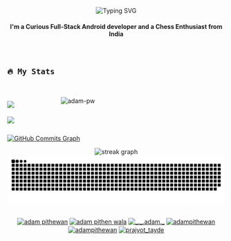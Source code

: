 <p align="center">
    <img src="https://readme-typing-svg.demolab.com?font=Fira+Code&pause=3000&random=false&width=435&lines=Hi+there+%F0%9F%91%8B+%2C+I'm+Adarsh+Thakare." alt="Typing SVG">
</p>

<h4 align="center">I'm a Curious Full-Stack Android developer and a Chess Enthusiast from India</h4>

<br>

## ` 🔥 My Stats `

<br>
<p><img align="right" width="380" src="https://github.com/Adam-pw/Adam-pw/blob/main/animation_500_kxa883sd.gif" alt="adam-pw" /></p>

###

![](https://github-readme-stats.vercel.app/api?username=AdarshThakare&theme=dark&hide_border=false&include_all_commits=true&count_private=true)
<br>
<br>
![](https://github-readme-stats.vercel.app/api/top-langs/?username=AdarshThakare&theme=dark&hide_border=false&include_all_commits=true&count_private=true&layout=compact)

###

<a href="http://www.github.com/AdarshThakare"><img src="https://github-readme-activity-graph.vercel.app/graph?username=AdarshThakare&bg_color=1c1917&color=ffffff&line=f97316&point=f97316&area_color=1c1917&area=true&hide_border=true&custom_title=GitHub%20Commits%20Graph" alt="GitHub Commits Graph" /></a>


<div align="center">
  <img src="https://streak-stats.demolab.com?user=AdarshThakare&locale=en&mode=daily&theme=dark&hide_border=false&border_radius=5&order=3" height="220" alt="streak graph"  />
</div>

<div align="center">
<picture>
  <source
    media="(prefers-color-scheme: dark)"
    srcset="https://raw.githubusercontent.com/platane/snk/output/github-contribution-grid-snake-dark.svg"
  />
  <source
    media="(prefers-color-scheme: light)"
    srcset="https://raw.githubusercontent.com/platane/snk/output/github-contribution-grid-snake.svg"
  />
  <img
    alt="github contribution grid snake animation"
    src="https://raw.githubusercontent.com/platane/snk/output/github-contribution-grid-snake.svg"
  />
</picture>
    
<br>
<br>
<p align="center">
  <a href="https://www.linkedin.com/in/adarshthakare/" target="blank"><img align="center"
      src="https://raw.githubusercontent.com/rahuldkjain/github-profile-readme-generator/master/src/images/icons/Social/linked-in-alt.svg"
      alt="adam pithewan" height="30" width="40" /></a>
  <a href="#" target="blank"><img align="center"
      src="https://raw.githubusercontent.com/rahuldkjain/github-profile-readme-generator/master/src/images/icons/Social/facebook.svg"
      alt="adam pithen wala" height="30" width="40" /></a>
  <a href="https://www.instagram.com/adarsh.t.44/" target="blank"><img align="center"
      src="https://raw.githubusercontent.com/rahuldkjain/github-profile-readme-generator/master/src/images/icons/Social/instagram.svg"
      alt="_._.adam._" height="30" width="40" /></a>
  <a href="https://www.hackerrank.com/profile/adarshthakare" target="blank"><img align="center"
      src="https://raw.githubusercontent.com/rahuldkjain/github-profile-readme-generator/master/src/images/icons/Social/hackerrank.svg"
      alt="adampithewan" height="30" width="40" /></a>
 <a href="#" target="blank"><img align="center"
      src="https://raw.githubusercontent.com/rahuldkjain/github-profile-readme-generator/master/src/images/icons/Social/twitter.svg"
      alt="adampithewan" height="30" width="40" /></a>
 <a href="https://leetcode.com/u/Adarsh-Thakare/" target="blank"><img align="center" src="https://raw.githubusercontent.com/rahuldkjain/github-profile-readme-generator/master/src/images/icons/Social/leet-code.svg" alt="prajyot_tayde" height="30" width="40" /></a>
</p>



<!--     <h3 align="right">Languages and Tools:</h3> -->
<!-- <p align="right">   -->
<!--     <a href="https://developer.android.com" target="_blank" rel="noreferrer"> <img src="https://raw.githubusercontent.com/devicons/devicon/master/icons/android/android-original-wordmark.svg" alt="android" width="40" height="40"/> </a> -->
<!--     <a href="#"><img alt="Jetpack Compose" height="40px" src="https://tabris.com/wp-content/uploads/2021/06/jetpack-compose-icon_RGB.png" /></a> -->
<!--     <a href="https://kotlinlang.org" target="_blank" rel="noreferrer"> <img src="https://www.vectorlogo.zone/logos/kotlinlang/kotlinlang-icon.svg" alt="kotlin" width="40" height="40"/> </a> -->
<!--     <a href="https://www.w3schools.com/cpp/" target="_blank" rel="noreferrer"> <img src="https://raw.githubusercontent.com/devicons/devicon/master/icons/cplusplus/cplusplus-original.svg" alt="cplusplus" width="40" height="40"/> </a>  -->
<!--     <a href="https://firebase.google.com/" target="_blank" rel="noreferrer"> <img src="https://www.vectorlogo.zone/logos/firebase/firebase-icon.svg" alt="firebase" width="40" height="40"/> </a>  -->
<!--     <a href="https://git-scm.com/" target="_blank" rel="noreferrer"> <img src="https://www.vectorlogo.zone/logos/git-scm/git-scm-icon.svg" alt="git" width="40" height="40"/> </a> -->
<!--     <a href="https://www.w3.org/html/" target="_blank" rel="noreferrer"> <img src="https://raw.githubusercontent.com/devicons/devicon/master/icons/html5/html5-original-wordmark.svg" alt="html5" width="40" height="40"/> </a>  -->
<!--     <a href="https://www.w3schools.com/css/" target="_blank" rel="noreferrer"> <img src="https://raw.githubusercontent.com/devicons/devicon/master/icons/css3/css3-original-wordmark.svg" alt="css3" width="40" height="40"/> </a> -->
<!--     <a href="https://developer.mozilla.org/en-US/docs/Web/JavaScript" target="_blank" rel="noreferrer"> <img src="https://raw.githubusercontent.com/devicons/devicon/master/icons/javascript/javascript-original.svg" alt="javascript" width="40" height="40"/> </a> -->
<!--     <a href="https://nodejs.org" target="_blank" rel="noreferrer"> <img src="https://raw.githubusercontent.com/devicons/devicon/master/icons/nodejs/nodejs-original-wordmark.svg" alt="nodejs" width="40" height="40"/> </a>  -->
<!--     <a href="https://www.python.org" target="_blank" rel="noreferrer"> <img src="https://raw.githubusercontent.com/devicons/devicon/master/icons/python/python-original.svg" alt="python" width="40" height="40"/> </a>  -->
<!--     <a href="https://reactjs.org/" target="_blank" rel="noreferrer"> <img src="https://raw.githubusercontent.com/devicons/devicon/master/icons/react/react-original-wordmark.svg" alt="react" width="40" height="40"/> </a> -->
<!-- </p> -->

